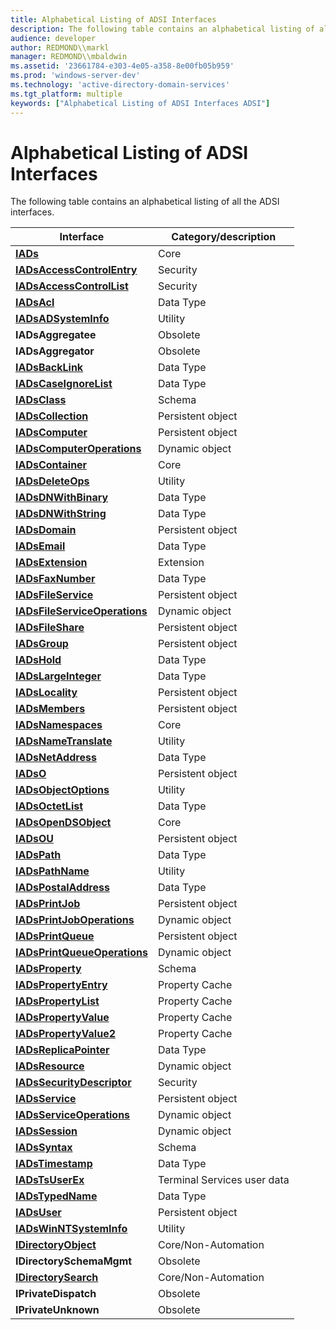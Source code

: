 ```yaml
---
title: Alphabetical Listing of ADSI Interfaces
description: The following table contains an alphabetical listing of all the ADSI interfaces.
audience: developer
author: REDMOND\\markl
manager: REDMOND\\mbaldwin
ms.assetid: '23661784-e303-4e05-a358-8e00fb05b959'
ms.prod: 'windows-server-dev'
ms.technology: 'active-directory-domain-services'
ms.tgt_platform: multiple
keywords: ["Alphabetical Listing of ADSI Interfaces ADSI"]
---
```


# Alphabetical Listing of ADSI Interfaces

The following table contains an alphabetical listing of all the ADSI interfaces.



| Interface                                                      | Category/description        |
|----------------------------------------------------------------|-----------------------------|
| [**IADs**](iads.md)                                           | Core                        |
| [**IADsAccessControlEntry**](iadsaccesscontrolentry.md)       | Security                    |
| [**IADsAccessControlList**](iadsaccesscontrollist.md)         | Security                    |
| [**IADsAcl**](iadsacl.md)                                     | Data Type                   |
| [**IADsADSystemInfo**](iadsadsysteminfo.md)                   | Utility                     |
| **IADsAggregatee**                                             | Obsolete                    |
| **IADsAggregator**                                             | Obsolete                    |
| [**IADsBackLink**](iadsbacklink.md)                           | Data Type                   |
| [**IADsCaseIgnoreList**](iadscaseignorelist.md)               | Data Type                   |
| [**IADsClass**](iadsclass.md)                                 | Schema                      |
| [**IADsCollection**](iadscollection.md)                       | Persistent object           |
| [**IADsComputer**](iadscomputer.md)                           | Persistent object           |
| [**IADsComputerOperations**](iadscomputeroperations.md)       | Dynamic object              |
| [**IADsContainer**](iadscontainer.md)                         | Core                        |
| [**IADsDeleteOps**](iadsdeleteops.md)                         | Utility                     |
| [**IADsDNWithBinary**](iadsdnwithbinary.md)                   | Data Type                   |
| [**IADsDNWithString**](iadsdnwithstring.md)                   | Data Type                   |
| [**IADsDomain**](iadsdomain.md)                               | Persistent object           |
| [**IADsEmail**](iadsemail.md)                                 | Data Type                   |
| [**IADsExtension**](iadsextension.md)                         | Extension                   |
| [**IADsFaxNumber**](iadsfaxnumber.md)                         | Data Type                   |
| [**IADsFileService**](iadsfileservice.md)                     | Persistent object           |
| [**IADsFileServiceOperations**](iadsfileserviceoperations.md) | Dynamic object              |
| [**IADsFileShare**](iadsfileshare.md)                         | Persistent object           |
| [**IADsGroup**](iadsgroup.md)                                 | Persistent object           |
| [**IADsHold**](iadshold.md)                                   | Data Type                   |
| [**IADsLargeInteger**](iadslargeinteger.md)                   | Data Type                   |
| [**IADsLocality**](iadslocality.md)                           | Persistent object           |
| [**IADsMembers**](iadsmembers.md)                             | Persistent object           |
| [**IADsNamespaces**](iadsnamespaces.md)                       | Core                        |
| [**IADsNameTranslate**](iadsnametranslate.md)                 | Utility                     |
| [**IADsNetAddress**](iadsnetaddress.md)                       | Data Type                   |
| [**IADsO**](iadso.md)                                         | Persistent object           |
| [**IADsObjectOptions**](iadsobjectoptions.md)                 | Utility                     |
| [**IADsOctetList**](iadsoctetlist.md)                         | Data Type                   |
| [**IADsOpenDSObject**](iadsopendsobject.md)                   | Core                        |
| [**IADsOU**](iadsou.md)                                       | Persistent object           |
| [**IADsPath**](iadspath.md)                                   | Data Type                   |
| [**IADsPathName**](iadspathname.md)                           | Utility                     |
| [**IADsPostalAddress**](iadspostaladdress.md)                 | Data Type                   |
| [**IADsPrintJob**](iadsprintjob.md)                           | Persistent object           |
| [**IADsPrintJobOperations**](iadsprintjoboperations.md)       | Dynamic object              |
| [**IADsPrintQueue**](iadsprintqueue.md)                       | Persistent object           |
| [**IADsPrintQueueOperations**](iadsprintqueueoperations.md)   | Dynamic object              |
| [**IADsProperty**](iadsproperty.md)                           | Schema                      |
| [**IADsPropertyEntry**](iadspropertyentry.md)                 | Property Cache              |
| [**IADsPropertyList**](iadspropertylist.md)                   | Property Cache              |
| [**IADsPropertyValue**](iadspropertyvalue.md)                 | Property Cache              |
| [**IADsPropertyValue2**](iadspropertyvalue2.md)               | Property Cache              |
| [**IADsReplicaPointer**](iadsreplicapointer.md)               | Data Type                   |
| [**IADsResource**](iadsresource.md)                           | Dynamic object              |
| [**IADsSecurityDescriptor**](iadssecuritydescriptor.md)       | Security                    |
| [**IADsService**](iadsservice.md)                             | Persistent object           |
| [**IADsServiceOperations**](iadsserviceoperations.md)         | Dynamic object              |
| [**IADsSession**](iadssession.md)                             | Dynamic object              |
| [**IADsSyntax**](iadssyntax.md)                               | Schema                      |
| [**IADsTimestamp**](iadstimestamp.md)                         | Data Type                   |
| [**IADsTsUserEx**](https://msdn.microsoft.com/library/aa380823)                      | Terminal Services user data |
| [**IADsTypedName**](iadstypedname.md)                         | Data Type                   |
| [**IADsUser**](iadsuser.md)                                   | Persistent object           |
| [**IADsWinNTSystemInfo**](iadswinntsysteminfo.md)             | Utility                     |
| [**IDirectoryObject**](idirectoryobject.md)                   | Core/Non-Automation         |
| **IDirectorySchemaMgmt**                                       | Obsolete                    |
| [**IDirectorySearch**](idirectorysearch.md)                   | Core/Non-Automation         |
| **IPrivateDispatch**                                           | Obsolete                    |
| **IPrivateUnknown**                                            | Obsolete                    |



 

 

 




